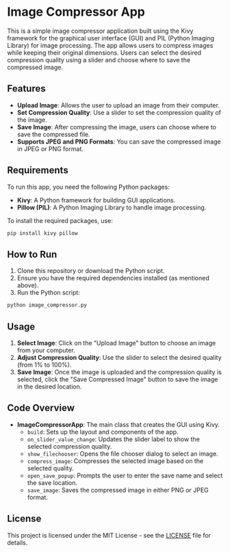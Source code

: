 # Image Compressor App

This is a simple image compressor application built using the Kivy framework for the graphical user interface (GUI) and PIL (Python Imaging Library) for image processing. The app allows users to compress images while keeping their original dimensions. Users can select the desired compression quality using a slider and choose where to save the compressed image.

## Features

- **Upload Image**: Allows the user to upload an image from their computer.
- **Set Compression Quality**: Use a slider to set the compression quality of the image.
- **Save Image**: After compressing the image, users can choose where to save the compressed file.
- **Supports JPEG and PNG Formats**: You can save the compressed image in JPEG or PNG format.

## Requirements

To run this app, you need the following Python packages:

- **Kivy**: A Python framework for building GUI applications.
- **Pillow (PIL)**: A Python Imaging Library to handle image processing.

To install the required packages, use:

```bash
pip install kivy pillow
```

## How to Run

1. Clone this repository or download the Python script.
2. Ensure you have the required dependencies installed (as mentioned above).
3. Run the Python script:

```bash
python image_compressor.py
```

## Usage

1. **Select Image**: Click on the "Upload Image" button to choose an image from your computer.
2. **Adjust Compression Quality**: Use the slider to select the desired quality (from 1% to 100%).
3. **Save Image**: Once the image is uploaded and the compression quality is selected, click the "Save Compressed Image" button to save the image in the desired location.

## Code Overview

- **ImageCompressorApp**: The main class that creates the GUI using Kivy.
  - `build`: Sets up the layout and components of the app.
  - `on_slider_value_change`: Updates the slider label to show the selected compression quality.
  - `show_filechooser`: Opens the file chooser dialog to select an image.
  - `compress_image`: Compresses the selected image based on the selected quality.
  - `open_save_popup`: Prompts the user to enter the save name and select the save location.
  - `save_image`: Saves the compressed image in either PNG or JPEG format.

## License

This project is licensed under the MIT License - see the [LICENSE](LICENSE) file for details.


